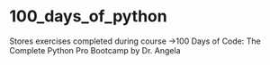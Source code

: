 # 100_days_of_python
Stores exercises completed during course ->100 Days of Code: The Complete Python Pro Bootcamp by Dr. Angela
